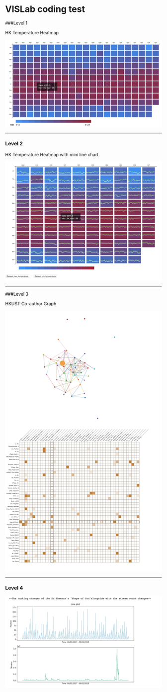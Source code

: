 # VISLab coding test

###Level 1

HK Temperature Heatmap

![level1](./figures/level1.png)

***

### Level 2

HK Temperature Heatmap with mini line chart. 

![level2](./figures/level2.png)

***

###Level 3

HKUST Co-author Graph 

![level3](./figures/level3.png)

***

### Level 4

![level4](./figures/level4.png)

